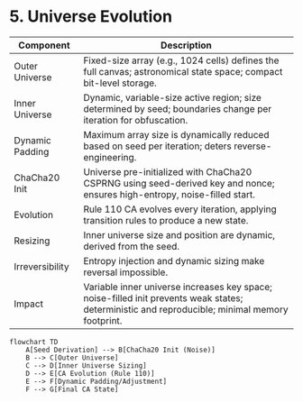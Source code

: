 # 5. Universe Evolution

| Component         | Description |
|-------------------|-------------|
| Outer Universe    | Fixed-size array (e.g., 1024 cells) defines the full canvas; astronomical state space; compact bit-level storage. |
| Inner Universe    | Dynamic, variable-size active region; size determined by seed; boundaries change per iteration for obfuscation. |
| Dynamic Padding   | Maximum array size is dynamically reduced based on seed per iteration; deters reverse-engineering. |
| ChaCha20 Init     | Universe pre-initialized with ChaCha20 CSPRNG using seed-derived key and nonce; ensures high-entropy, noise-filled start. |
| Evolution         | Rule 110 CA evolves every iteration, applying transition rules to produce a new state. |
| Resizing          | Inner universe size and position are dynamic, derived from the seed. |
| Irreversibility   | Entropy injection and dynamic sizing make reversal impossible. |
| Impact            | Variable inner universe increases key space; noise-filled init prevents weak states; deterministic and reproducible; minimal memory footprint. |

```mermaid
flowchart TD
    A[Seed Derivation] --> B[ChaCha20 Init (Noise)]
    B --> C[Outer Universe]
    C --> D[Inner Universe Sizing]
    D --> E[CA Evolution (Rule 110)]
    E --> F[Dynamic Padding/Adjustment]
    F --> G[Final CA State]
```
